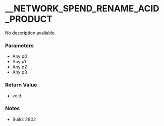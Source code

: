 # __NETWORK_SPEND_RENAME_ACID_PRODUCT

No description available.

### Parameters
* Any p0
* Any p1
* Any p2
* Any p3

### Return Value
* void

### Notes
* Build: 2802

